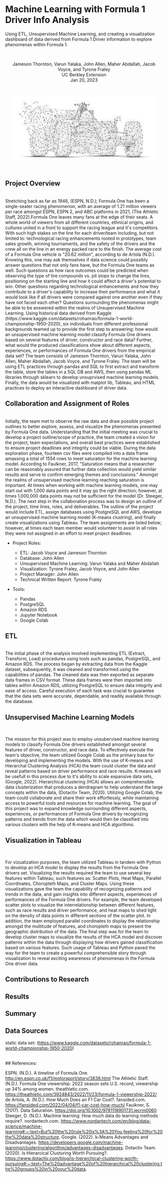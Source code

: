 # Machine Learning with Formula 1 Driver Info Analysis
Using ETL, Unsupervised Machine Learning, and creating a visualization dashboard of data derived from Formula 1 Driver information to explore phenomenas within Formula 1.  

<br/>
<p align="center">Jameson Thornton, Varun Yalaka, John Allen, Maher Abdallah, Jacob Voyce, and Tyrone Fraley<br/>
UC Berkley Extension<br/>
Jan 20, 2023<br/>
<p/>

<br/>
<p align="center">
  <img width="460" height="200" src="Images/formulaonedatapoints.jpeg">
</p>
<br/>

## Project Overview

<br/>
Stretching back as far as 1946, (ESPN, N.D.); Formula One has been a single-seater racing phenomenon, with an average of 1.21 million viewers per race amongst ESPN, ESPN 2, and ABC platforms in 2021, (The Athletic Staff, 2022).Formula One leaves many fans at the edge of their seats. A whole world of viewers from all different countries, ethnical origins, and cultures united in a front to support the racing league and it's competitors. With such high stakes on the line for each driver/team including, but not limited to: technological racing enhancements rooted in prototypes, team sales growth, winning tournaments, and the safety of the drivers and the crew all on the line in an energy packed race to the finish. The average cost of a Formula One vehicle is "20.62 million", according to de Artola (N.D.).
Knowing this, one may ask themselves if data science could possibly answer questions that not only fans have, but the Formula One teams as well. Such questions  as how race outcomes could be predicted when observing the type of tire compounds vs. pit stops to change the tires, positioning on the starting line and how it could affect a driver's potential to win. Other questions regarding technological enhancements and how they contribute to a driver's capability to increase their performance and what it would look like if all drivers were compared against one another even if they have not faced each other? Questions surrounding the phenomenas might be able to be answered within the realms of Unsupervised Machine Learning. Using historical data derived from Kaggle (https://www.kaggle.com/datasets/rohanrao/formula-1-world-championship-1950-2020), six individuals from different professional backgrounds teamed up to provide the first step to answering: how would an unsupervised machine learning model classify Formula One drivers based on several features of driver, constructor and race data? Further, what would the produced classifications show about different aspects, experiences, or performances of Formula One drivers from the empirical data set? The team consists of Jameson Thornton, Varun Yalaka, John Allen, Maher Abdallah, Jacob Voyce, and Tyrone Fraley. The team will be using ETL practices through pandas and SQL to first extract and transform the table, store the tables in a SQL DB and AWS, then using pandas ML libraries through sklearn to develop unsuprvised machine learning models. Finally, the data would be visualized with matplot lib, Tableau, and HTML practices to deploy an interactive dashboard of driver data. 
 
 <br/>
 
## Collaboration and Assignment of Roles

<br/>
Initially, the team met to observe the raw data and draw possible project outlines to better explore, assess, and visualize the phenomenas presented by Formula One data. Understanding that the initial meeting was crucial to develop a project outline/scope of practice, the team created a vision for the project, team expectations, and overall best practices were established to ensure project deadlines and integrity could be viable. During the data exploration phase, fourteen csv files were compiled into a data frame amassing a total of 1554 rows to meet saturation for the machine learning model. According to Faulkner, 2017, "Saturation means that a researcher can be reasonably assured that further data collection would yield similar results and serve to confirm emerging themes and conclusions." Amongst the realms of unsupervised machine learning reaching saturation is important. At times when working with machine learning models, one may start out with 1,000 data points and it may go the right direction; however, at times 1,000,000 data points may not be sufficient for the model (Dr. Steeger, N.D.). The next step in the collaboration process was to design an outline of the project, time lines, roles, and deliverables. The outline of the project would include ETL, assign databases using PostgreSQL and AWS, develope an unsupervised machine learning model (K-means clustring), and finally create visualizations using Tableau. The team assignments are listed below; however, at times each team member would volunteer to assist in all roles they were not assigned in an effort to meet project deadlines.

* Project Roles:
    * ETL: Jacob Voyce and Jameson Thornton
    * Database: John Allen
    * Unsupervised Machine Learning: Varun Yalaka and Maher Abdallah
    * Visualization: Tyrone Fraley, Jacob Voyce, and John Allen
    * Project Manager: John Allen
    * Technical Written Report: Tyrone Fraley 
    
* Tools:
    * Pandas
    * PostgreSQL
    * Amazon RDS
    * Jupyter Notebook
    * Google Colab

## ETL

<br/>
The initial phase of the analysis involved implementing ETL (Extract, Transform, Load) procedures using tools such as pandas, PostgreSQL, and Amazon RDS. The process began by extracting data from the Kaggle dataset, subsequently, it was cleaned and transformed using the capabilities of pandas. The cleaned data was then exported as separate data frames in CSV format. These data frames were then imported into tables within Amazon RDS, utilizing PostgreSQL to ensure data integrity and ease of access. Careful execution of each task was crucial to guarantee that the data sets were accurate, dependable, and readily available through the database.

## Unsupervised Machine Learning Models

<br/>

The mission for this project was to employ unsubervised machine learning models to classify Formula One drivers established amongst several features of driver, constructor, and race data. To effectively execute the team's objective, the team utilized Google Colab as the primary base for developing and implementing the models. With the use of K-means and Hierarchal Clustering Analysis (HCA) the team could cluster the data and reveal patterns based on driver performance and race results. K-means will be usefull in this process due to it's ability to scale expansive data sets, (Google, 2022). Hierarchical clustering (HCA) allows an comprehensible data clusterization that produces a dendragram to help understand the large concepts within the data, (Dotactiv Team, 2020). Utilizing Google Colab, the team could collaborate and share their work effortlessly, while maintaining access to powerful tools and resources for machine learning. The goal of this project was to expand knowledge surrounding different aspects, experiences, or performances of Formula One drivers by recognizing patterns and trends from the data which would then be classified into various clusters with the help of K-means and HCA algorithms.

## Visualization in Tableau

<br/>

For vizualization purposes, the team utilized Tableau in tandem with Python to develop an HCA model to display the results from the Formula One drivers set. Visualizing the results required the team to use several key features within Tableau, such features as: Scatter Plots, Heat Maps, Parallel Coordinates, Choropleth Maps, and Cluster Maps. Using these visualizations gave the team the capability of recognizing patterns and trends in the data, and gain insights into different aspects, experiences of performances of the Formula One drivers. For example, the team developed scatter plots to visualize the interrelationship between different features, such as race results and driver performance, and heat maps to shed light on the density of data points in different sections of the scatter plot. In addition, the team employed parallel coordinates to display the relationship amongst the multitude of features, and choropleth maps to present the geographic distribution of the data. The final step was for the team to develop cluster maps to visualize the results of the HCA model and discover patterns within the data through displaying how drivers gained classification based on various features. Such usage of Tableau and Python paved the way for the team to create a powerful comprehensible story through visualization to reveal exciting awareness of phenomenas in the Formula One driver data.


## Contributions to Research



## Results


## Summary



## Data Sources
static data set: (https://www.kaggle.com/datasets/rohanrao/formula-1-world-championship-1950-2020)  



<br/>
## References:
<br/>

ESPN. (N.D.). A timeline of Formula One. http://en.espn.co.uk/f1/motorsport/story/3836.html
The Athletic Staff. (N.D.). Formula One viewership: 2022 season sets U.S. record, viewership up 34% among women. theathletic.com. https://theathletic.com/3924843/2022/11/23/formula-1-viewership-2022/
de Artola, A. (N.D.). How Much Does an F1 Car Cost?. fansided.com. https://fansided.com/2022/04/04/f1-car-cost-how-much/
Faulkner, S. (2017). Data Saturation. https://doi.org/10.1002/9781118901731.iecrm0060
Steeger, D. (N.D.). Machine learning: How much data do learning methods require?. nordantech.com. https://www.nordantech.com/en/blog/data-science/machine-learning#:~:text=But%20the%20rule%20is%3A%20You,feeling%20for%20the%20data%20structure.
Google. (2022). k-Means Advantages and Disadvantages. https://developers.google.com/machine-learning/clustering/algorithm/advantages-disadvantages.
Dotactiv Team. (2020).  Is Hierarcical Clusturing Worth Pursuing?. https://www.dotactiv.com/blog/is-hierarchical-clustering-worth-pursuing#:~:text=The%20advantage%20of%20hierarchical%20clustering,the%20groups%20in%20your%20data. 
